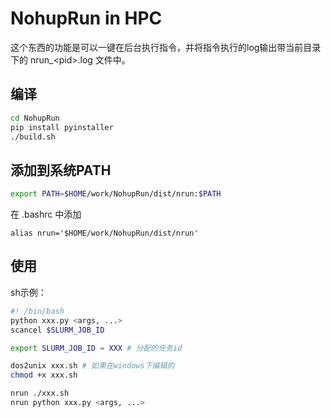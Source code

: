 # NohupRun in HPC

这个东西的功能是可以一键在后台执行指令，并将指令执行的log输出带当前目录下的 nrun_\<pid\>.log 文件中。

## 编译

```bash
cd NohupRun
pip install pyinstaller
./build.sh
```

## 添加到系统PATH

```bash
export PATH=$HOME/work/NohupRun/dist/nrun:$PATH
```

在 .bashrc 中添加

```
alias nrun='$HOME/work/NohupRun/dist/nrun'
```

## 使用

sh示例：  
```sh
#! /bin/bash
python xxx.py <args, ...>
scancel $SLURM_JOB_ID
```

```bash
export SLURM_JOB_ID = XXX # 分配的任务id

dos2unix xxx.sh # 如果在windows下编辑的
chmod +x xxx.sh

nrun ./xxx.sh
nrun python xxx.py <args, ...>
```
